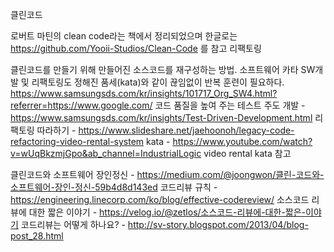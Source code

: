 클린코드

로버트 마틴의 clean code라는 책에서 정리되었으며 한글로는 https://github.com/Yooii-Studios/Clean-Code 를 참고
리팩토링

클린코드를 만들기 위해 만들어진 소스코드를 재구성하는 방법.
소프트웨어 카타
SW개발 및 리팩토링도 정해진 품세(kata)와 같이 끊임없이 반복 훈련이 필요하다.
https://www.samsungsds.com/kr/insights/101717_Org_SW4.html?referrer=https://www.google.com/
코드 품질을 높여 주는 테스트 주도 개발 -https://www.samsungsds.com/kr/insights/Test-Driven-Development.html
리팩토링 따라하기 - https://www.slideshare.net/jaehoonoh/legacy-code-refactoring-video-rental-system
kata - https://www.youtube.com/watch?v=wUqBkzmjGpo&ab_channel=IndustrialLogic
video rental kata
참고

클린코드와 소프트웨어 장인정신 - https://medium.com/@joongwon/클린-코드와-소프트웨어-장인-정신-59b4d8d143ed
코드리뷰 규칙 - https://engineering.linecorp.com/ko/blog/effective-codereview/
소스코드 리뷰에 대한 짧은 이야기 - https://velog.io/@zetlos/소스코드-리뷰에-대한-짧은-이야기
코드리뷰는 어떻게 하나요? - http://sv-story.blogspot.com/2013/04/blog-post_28.html
